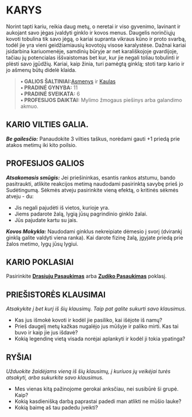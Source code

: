 # KARYS

Norint tapti kariu, reikia daug metų, o neretai ir viso gyvenimo, lavinant ir aukojant savo jėgas įvaldyti ginklo ir kovos menus. Daugelis norinčiųjų kovoti tobulina tik savo jėgą, o kariai supranta vikraus kūno ir proto svarbą, todėl jie yra vieni geidžiamiausių kovotojų visose karalystėse. Dažnai kariai įsidarbina kariuomenėje, samdinių būryje ar net karališkojoje gvardijoje, tačiau jų potencialas iššvaistomas bet kur, kur jie negali toliau tobulinti ir plėsti savo įgūdžių. Kariai, kaip žinia, turi pamėgtą ginklą; stoti tarp kario ir jo ašmenų būtų didelė klaida.

> **• GALIOS ŠALTINIAI:**[Asmenys](Asmenys.md) ir [Kaulas](Kaulas.md)  
> **• PRADINĖ GYNYBA:** 11  
> **• PRADINĖ SVEIKATA:** 6  
> **• PROFESIJOS DAIKTAI:** Mylimo žmogaus piešinys arba galandimo akmuo.

## KARIO VILTIES GALIA.

***Be gailesčio:*** Panaudokite 3 vilties taškus, norėdami gauti +1 priedą prie atakos metimų iki kito poilsio.

## PROFESIJOS GALIOS

***Atsakomasis smūgis:*** Jei priešininkas, esantis rankos atstumu, bando pasitraukti, atlikite reakcijos metimą naudodami pasirinktą savybę prieš jo Sudėtingumą. Sėkmės atveju pasirinkite vieną efektą, o kritinės sėkmės atveju - du:

- Jis negali pajudėti iš vietos, kurioje yra.
- Jiems padarote žalą, lygią jūsų pagrindinio ginklo žalai.
- Jūs pajudate kartu su jais.

***Kovos Mokykla:*** Naudodami ginklus nekreipiate dėmesio į svorį (dvirankį ginklą galite valdyti viena ranka). Kai darote fizinę žalą, įgyjate priedą prie žalos metimo, lygų jūsų lygiui.

## KARIO POKLASIAI

Pasirinkite **[Drasiuju Pasaukimas](Drasiuju%20Pasaukimas.md)** arba **[Zudiko Pasaukimas](Zudiko%20Pasaukimas.md)** poklasį.

## PRIEŠISTORĖS KLAUSIMAI

*Atsakykite į bet kurį iš šių klausimų. Taip pat galite sukurti savo klausimus.*

- Kas jus išmokė kovoti ir kodėl jie pasiliko, kai išėjote iš namų?
- Prieš daugelį metų kažkas nugalėjo jus mūšyje ir paliko mirti. Kas tai buvo ir kaip jie jus išdavė?
- Kokią legendinę vietą visada norėjai aplankyti ir kodėl ji tokia ypatinga?

## RYŠIAI

*Užduokite žaidėjams vieną iš šių klausimų, į kuriuos jų veikėjai turės atsakyti, arba sukurkite savo klausimus.*

- Mes vienas kitą pažinojome gerokai anksčiau, nei susibūrė ši grupė. Kaip?
- Kokią kasdienišką darbą paprastai padedi man atlikti ne mūšio lauke?
- Kokią baimę aš tau padedu įveikti?
